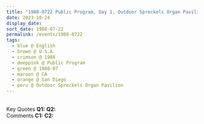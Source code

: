 ```yaml
---
title: "1988-0722 Public Program, Day 1, Outdoor Spreckels Organ Pavilion, Balboa Park, San Diego, CA, U.S.A."
date: 2023-10-24
display_date: 
sort_date: 1988-07-22
permalink: /events/1988-0722
tags:
  - blue @ English
  - brown @ U.S.A.
  - crimson @ 1988
  - deeppink @ Public Program
  - green @ 1988-07
  - maroon @ CA
  - orange @ San Diego
  - peru @ Outdoor Spreckels Organ Pavilion
---
```


<br>

<wave-list>
  <list-title color="DarkSeaGreen" width="55">Key Quotes</list-title>
  <list-item color="BlanchedAlmond" width="280"><b>Q1:</b> <i></i></list-item>
  <list-item color="Lavender" width="280"><b>Q2:</b> <i></i></list-item>
</wave-list>

<br>

<wave-list>
  <list-title color="DarkSeaGreen" width="55">Comments</list-title>
  <list-item color="BlanchedAlmond" width="280"><b>C1:</b> <i></i></list-item>
  <list-item color="Lavender" width="280"><b>C2:</b> <i></i></list-item>
</wave-list>